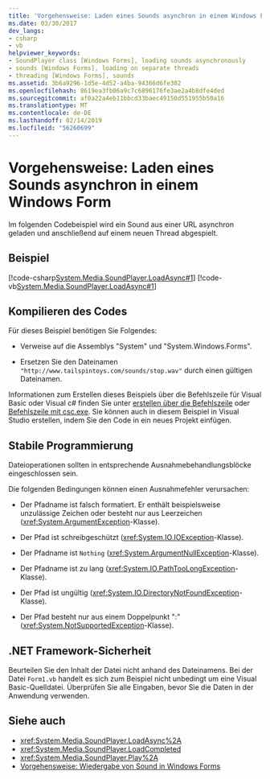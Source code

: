 ```yaml
---
title: 'Vorgehensweise: Laden eines Sounds asynchron in einem Windows Form'
ms.date: 03/30/2017
dev_langs:
- csharp
- vb
helpviewer_keywords:
- SoundPlayer class [Windows Forms], loading sounds asynchronously
- sounds [Windows Forms], loading on separate threads
- threading [Windows Forms], sounds
ms.assetid: 3b6a9296-1d5e-4d52-a4ba-94366d6fe302
ms.openlocfilehash: 8619ea3fb06a9c7c6896176fe3ae2a4b8dfe4ded
ms.sourcegitcommit: af0a22a4eb11bbcd33baec49150d551955b50a16
ms.translationtype: MT
ms.contentlocale: de-DE
ms.lasthandoff: 02/14/2019
ms.locfileid: "56260699"
---
```

# <a name="how-to-load-a-sound-asynchronously-within-a-windows-form"></a>Vorgehensweise: Laden eines Sounds asynchron in einem Windows Form
Im folgenden Codebeispiel wird ein Sound aus einer URL asynchron geladen und anschließend auf einem neuen Thread abgespielt.  
  
## <a name="example"></a>Beispiel  
 [!code-csharp[System.Media.SoundPlayer.LoadAsync#1](../../../../samples/snippets/csharp/VS_Snippets_Winforms/System.Media.SoundPlayer.LoadAsync/CS/Form1.cs#1)]
 [!code-vb[System.Media.SoundPlayer.LoadAsync#1](../../../../samples/snippets/visualbasic/VS_Snippets_Winforms/System.Media.SoundPlayer.LoadAsync/VB/Form1.vb#1)]  
  
## <a name="compiling-the-code"></a>Kompilieren des Codes  
 Für dieses Beispiel benötigen Sie Folgendes:  
  
-   Verweise auf die Assemblys "System" und "System.Windows.Forms".  
  
-   Ersetzen Sie den Dateinamen `"http://www.tailspintoys.com/sounds/stop.wav"` durch einen gültigen Dateinamen.  
  
 Informationen zum Erstellen dieses Beispiels über die Befehlszeile für Visual Basic oder Visual c# finden Sie unter [erstellen über die Befehlszeile](../../../visual-basic/reference/command-line-compiler/building-from-the-command-line.md) oder [Befehlszeile mit csc.exe](../../../csharp/language-reference/compiler-options/command-line-building-with-csc-exe.md). Sie können auch in diesem Beispiel in Visual Studio erstellen, indem Sie den Code in ein neues Projekt einfügen.  
  
## <a name="robust-programming"></a>Stabile Programmierung  
 Dateioperationen sollten in entsprechende Ausnahmebehandlungsblöcke eingeschlossen sein.  
  
 Die folgenden Bedingungen können einen Ausnahmefehler verursachen:  
  
-   Der Pfadname ist falsch formatiert. Er enthält beispielsweise unzulässige Zeichen oder besteht nur aus Leerzeichen (<xref:System.ArgumentException>-Klasse).  
  
-   Der Pfad ist schreibgeschützt (<xref:System.IO.IOException>-Klasse).  
  
-   Der Pfadname ist `Nothing` (<xref:System.ArgumentNullException>-Klasse).  
  
-   Der Pfadname ist zu lang (<xref:System.IO.PathTooLongException>-Klasse).  
  
-   Der Pfad ist ungültig (<xref:System.IO.DirectoryNotFoundException>-Klasse).  
  
-   Der Pfad besteht nur aus einem Doppelpunkt ":" (<xref:System.NotSupportedException>-Klasse).  
  
## <a name="net-framework-security"></a>.NET Framework-Sicherheit  
 Beurteilen Sie den Inhalt der Datei nicht anhand des Dateinamens. Bei der Datei `Form1.vb` handelt es sich zum Beispiel nicht unbedingt um eine Visual Basic-Quelldatei. Überprüfen Sie alle Eingaben, bevor Sie die Daten in der Anwendung verwenden.  
  
## <a name="see-also"></a>Siehe auch
- <xref:System.Media.SoundPlayer.LoadAsync%2A>
- <xref:System.Media.SoundPlayer.LoadCompleted>
- <xref:System.Media.SoundPlayer.Play%2A>
- [Vorgehensweise: Wiedergabe von Sound in Windows Forms](../../../../docs/framework/winforms/controls/how-to-play-a-sound-from-a-windows-form.md)
